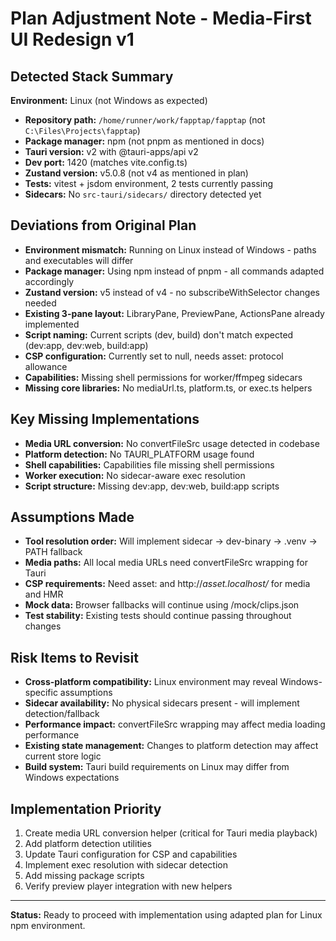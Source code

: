 # Plan Adjustment Note - Media-First UI Redesign v1

## Detected Stack Summary

**Environment:** Linux (not Windows as expected)
- **Repository path:** `/home/runner/work/fapptap/fapptap` (not `C:\Files\Projects\fapptap`)
- **Package manager:** npm (not pnpm as mentioned in docs)
- **Tauri version:** v2 with @tauri-apps/api v2
- **Dev port:** 1420 (matches vite.config.ts)
- **Zustand version:** v5.0.8 (not v4 as mentioned in plan)
- **Tests:** vitest + jsdom environment, 2 tests currently passing
- **Sidecars:** No `src-tauri/sidecars/` directory detected yet

## Deviations from Original Plan

- **Environment mismatch:** Running on Linux instead of Windows - paths and executables will differ
- **Package manager:** Using npm instead of pnpm - all commands adapted accordingly  
- **Zustand version:** v5 instead of v4 - no subscribeWithSelector changes needed
- **Existing 3-pane layout:** LibraryPane, PreviewPane, ActionsPane already implemented
- **Script naming:** Current scripts (dev, build) don't match expected (dev:app, dev:web, build:app)
- **CSP configuration:** Currently set to null, needs asset: protocol allowance
- **Capabilities:** Missing shell permissions for worker/ffmpeg sidecars
- **Missing core libraries:** No mediaUrl.ts, platform.ts, or exec.ts helpers

## Key Missing Implementations

- **Media URL conversion:** No convertFileSrc usage detected in codebase
- **Platform detection:** No TAURI_PLATFORM usage found
- **Shell capabilities:** Capabilities file missing shell permissions
- **Worker execution:** No sidecar-aware exec resolution
- **Script structure:** Missing dev:app, dev:web, build:app scripts

## Assumptions Made

- **Tool resolution order:** Will implement sidecar → dev-binary → .venv → PATH fallback
- **Media paths:** All local media URLs need convertFileSrc wrapping for Tauri
- **CSP requirements:** Need asset: and http://*asset.localhost/* for media and HMR
- **Mock data:** Browser fallbacks will continue using /mock/clips.json
- **Test stability:** Existing tests should continue passing throughout changes

## Risk Items to Revisit

- **Cross-platform compatibility:** Linux environment may reveal Windows-specific assumptions
- **Sidecar availability:** No physical sidecars present - will implement detection/fallback
- **Performance impact:** convertFileSrc wrapping may affect media loading performance
- **Existing state management:** Changes to platform detection may affect current store logic
- **Build system:** Tauri build requirements on Linux may differ from Windows expectations

## Implementation Priority

1. Create media URL conversion helper (critical for Tauri media playback)
2. Add platform detection utilities 
3. Update Tauri configuration for CSP and capabilities
4. Implement exec resolution with sidecar detection
5. Add missing package scripts
6. Verify preview player integration with new helpers

---

**Status:** Ready to proceed with implementation using adapted plan for Linux npm environment.